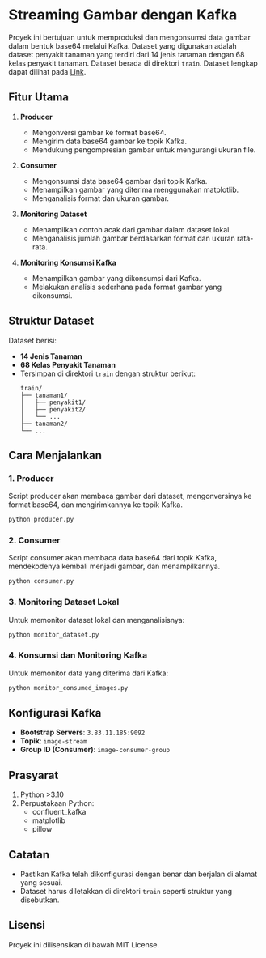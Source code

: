 # Streaming Gambar dengan Kafka

Proyek ini bertujuan untuk memproduksi dan mengonsumsi data gambar dalam bentuk base64 melalui Kafka. Dataset yang digunakan adalah dataset penyakit tanaman yang terdiri dari 14 jenis tanaman dengan 68 kelas penyakit tanaman. Dataset berada di direktori `train`. Dataset lengkap dapat dilihat pada [Link](https://www.kaggle.com/datasets/tanukii/plantgeniusdataset).

## Fitur Utama
1. **Producer**
   - Mengonversi gambar ke format base64.
   - Mengirim data base64 gambar ke topik Kafka.
   - Mendukung pengompresian gambar untuk mengurangi ukuran file.

2. **Consumer**
   - Mengonsumsi data base64 gambar dari topik Kafka.
   - Menampilkan gambar yang diterima menggunakan matplotlib.
   - Menganalisis format dan ukuran gambar.

3. **Monitoring Dataset**
   - Menampilkan contoh acak dari gambar dalam dataset lokal.
   - Menganalisis jumlah gambar berdasarkan format dan ukuran rata-rata.

4. **Monitoring Konsumsi Kafka**
   - Menampilkan gambar yang dikonsumsi dari Kafka.
   - Melakukan analisis sederhana pada format gambar yang dikonsumsi.

## Struktur Dataset
Dataset berisi:
- **14 Jenis Tanaman**
- **68 Kelas Penyakit Tanaman**
- Tersimpan di direktori `train` dengan struktur berikut:
  ```
  train/
  ├── tanaman1/
  │   ├── penyakit1/
  │   ├── penyakit2/
  │   └── ...
  ├── tanaman2/
  └── ...
  ```

## Cara Menjalankan

### 1. Producer
Script producer akan membaca gambar dari dataset, mengonversinya ke format base64, dan mengirimkannya ke topik Kafka.
```bash
python producer.py
```

### 2. Consumer
Script consumer akan membaca data base64 dari topik Kafka, mendekodenya kembali menjadi gambar, dan menampilkannya.
```bash
python consumer.py
```

### 3. Monitoring Dataset Lokal
Untuk memonitor dataset lokal dan menganalisisnya:
```bash
python monitor_dataset.py
```

### 4. Konsumsi dan Monitoring Kafka
Untuk memonitor data yang diterima dari Kafka:
```bash
python monitor_consumed_images.py
```

## Konfigurasi Kafka
- **Bootstrap Servers**: `3.83.11.185:9092`
- **Topik**: `image-stream`
- **Group ID (Consumer)**: `image-consumer-group`

## Prasyarat
1. Python >3.10
2. Perpustakaan Python:
   - confluent_kafka
   - matplotlib
   - pillow

## Catatan
- Pastikan Kafka telah dikonfigurasi dengan benar dan berjalan di alamat yang sesuai.
- Dataset harus diletakkan di direktori `train` seperti struktur yang disebutkan.

## Lisensi
Proyek ini dilisensikan di bawah MIT License.
